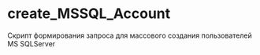 # create_MSSQL_Account
Скрипт формирования запроса для массового создания пользователей MS SQLServer
